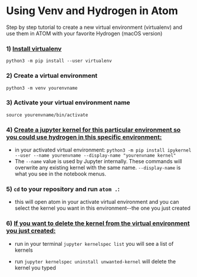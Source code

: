 # Using Venv and Hydrogen in Atom
 
Step by step tutorial to create a new virtual environment (virtualenv) and use them in ATOM with your favorite Hydrogen (macOS version)

### 1) [Install virtualenv](https://packaging.python.org/guides/installing-using-pip-and-virtual-environments/)

`python3 -m pip install --user virtualenv`


### 2) Create a virtual environment

`python3 -m venv yourenvname` 


### 3) Activate your virtual environment name

`source yourenvname/bin/activate`


### 4) [Create a jupyter kernel for this particular environment so you could use hydrogen in this specific environment:](https://ipython.readthedocs.io/en/stable/install/kernel_install.html)

- in your activated virtual environment: `python3 -m pip install ipykernel --user --name yourenvname --display-name "yourenvname kernel"`
- The `--name` value is used by Jupyter internally. These commands will overwrite any existing kernel with the same name. `--display-name` is what you see in the notebook menus.


### 5) `cd` to your repository and run `atom .`:

- this will open atom in your activate virtual environment and you can select the kernel you want in this environment--the one you just created


### 6) [If you want to delete the kernel from the virtual environment you just created:](https://stackoverflow.com/questions/42635310/remove-kernel-on-jupyter-notebook)

- run in your terminal `jupyter kernelspec list` you will see a list of kernels

- run `jupyter kernelspec uninstall unwanted-kernel` will delete the kernel you typed


